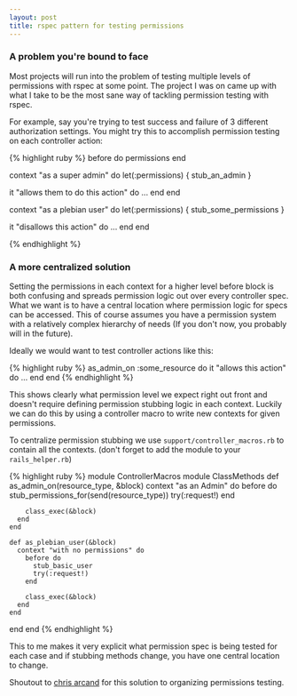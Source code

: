 ```yaml
---
layout: post
title: rspec pattern for testing permissions
---
```


### A problem you're bound to face

Most projects will run into the problem of testing multiple levels of
permissions with rspec at some point. The project I was on came up with what I
take to be the most sane way of tackling permission testing with rspec.

For example, say you're trying to test success and failure of 3 different
authorization settings. You might try this to accomplish permission testing on
each controller action:

{% highlight ruby %}
before do
  permissions
end

context "as a super admin" do
  let(:permissions) { stub_an_admin }

  it "allows them to do this action" do
    ...
  end
end

context "as a plebian user" do
  let(:permissions) { stub_some_permissions }

  it "disallows this action" do
    ...
  end
end

{% endhighlight %}

### A more centralized solution

Setting the permissions in each context for a higher level before block is both
confusing and spreads permission logic out over every controller spec. What we
want is to have a central location where permission logic for specs can be
accessed. This of course assumes you have a permission system with a relatively
complex hierarchy of needs (If you don't now, you probably will in the future).

Ideally we would want to test controller actions like this:

{% highlight ruby %}
as_admin_on :some_resource do
  it "allows this action" do
    ...
  end
end
{% endhighlight %}

This shows clearly what permission level we expect right out front and doesn't
require defining permission stubbing logic in each context. Luckily we can do
this by using a controller macro to write new contexts for given permissions.

To centralize permission stubbing we use `support/controller_macros.rb` to
contain all the contexts. (don't forget to add the module to your
`rails_helper.rb`)

{% highlight ruby %}
module ControllerMacros
  module ClassMethods
    def as_admin_on(resource_type, &block)
      context "as an Admin" do
        before do
          stub_permissions_for(send(resource_type))
          try(:request!)
        end

        class_exec(&block)
      end
    end

    def as_plebian_user(&block)
      context "with no permissions" do
        before do
          stub_basic_user
          try(:request!)
        end

        class_exec(&block)
      end
    end
  end
end
{% endhighlight %}

This to me makes it very explicit what permission spec is being tested for each
case and if stubbing methods change, you have one central location to change.

Shoutout to [chris arcand](http://chrisarcand.com) for this solution to
organizing permissions testing.
